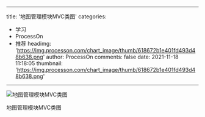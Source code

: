 
---
title: '地图管理模块MVC类图'
categories: 
 - 学习
 - ProcessOn
 - 推荐
headimg: 'https://img.processon.com/chart_image/thumb/618672b1e401fd493d48b638.png'
author: ProcessOn
comments: false
date: 2021-11-18 11:18:05
thumbnail: 'https://img.processon.com/chart_image/thumb/618672b1e401fd493d48b638.png'
---

<div>   
<img class="thumb" alt="地图管理模块MVC类图" src="https://img.processon.com/chart_image/thumb/618672b1e401fd493d48b638.png" referrerpolicy="no-referrer">
<p>地图管理模块MVC类图</p>  
</div>
            